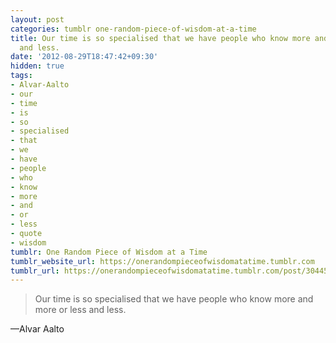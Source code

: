 ```yaml
---
layout: post
categories: tumblr one-random-piece-of-wisdom-at-a-time
title: Our time is so specialised that we have people who know more and more or less
  and less.
date: '2012-08-29T18:47:42+09:30'
hidden: true
tags:
- Alvar-Aalto
- our
- time
- is
- so
- specialised
- that
- we
- have
- people
- who
- know
- more
- and
- or
- less
- quote
- wisdom
tumblr: One Random Piece of Wisdom at a Time
tumblr_website_url: https://onerandompieceofwisdomatatime.tumblr.com
tumblr_url: https://onerandompieceofwisdomatatime.tumblr.com/post/30445250741/our-time-is-so-specialised-that-we-have-people-who
---
```

> Our time is so specialised that we have people who know more and more or less and less.

—Alvar Aalto
